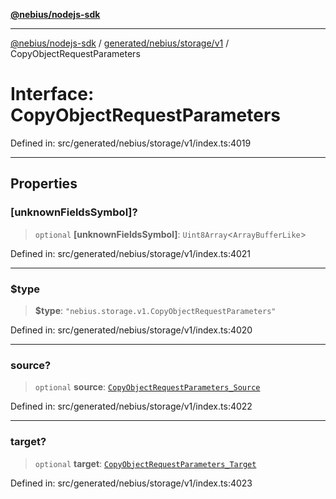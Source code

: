 [**@nebius/nodejs-sdk**](../../../../../README.md)

---

[@nebius/nodejs-sdk](../../../../../README.md) / [generated/nebius/storage/v1](../README.md) / CopyObjectRequestParameters

# Interface: CopyObjectRequestParameters

Defined in: src/generated/nebius/storage/v1/index.ts:4019

---

## Properties

### \[unknownFieldsSymbol\]?

> `optional` **\[unknownFieldsSymbol\]**: `Uint8Array`\<`ArrayBufferLike`\>

Defined in: src/generated/nebius/storage/v1/index.ts:4021

---

### $type

> **$type**: `"nebius.storage.v1.CopyObjectRequestParameters"`

Defined in: src/generated/nebius/storage/v1/index.ts:4020

---

### source?

> `optional` **source**: [`CopyObjectRequestParameters_Source`](CopyObjectRequestParameters_Source.md)

Defined in: src/generated/nebius/storage/v1/index.ts:4022

---

### target?

> `optional` **target**: [`CopyObjectRequestParameters_Target`](CopyObjectRequestParameters_Target.md)

Defined in: src/generated/nebius/storage/v1/index.ts:4023
